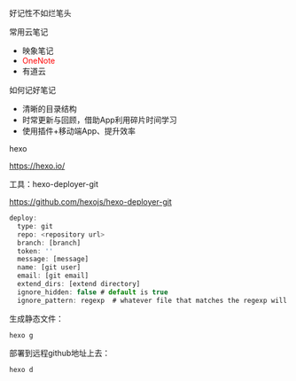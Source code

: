 好记性不如烂笔头



常用云笔记

- 映象笔记
- <span style="color:red">OneNote</span>
- 有道云



如何记好笔记

- 清晰的目录结构
- 时常更新与回顾，借助App利用碎片时间学习
- 使用插件+移动端App、提升效率



hexo

https://hexo.io/



工具：hexo-deployer-git

https://github.com/hexojs/hexo-deployer-git

```js
deploy:
  type: git
  repo: <repository url>
  branch: [branch]
  token: ''
  message: [message]
  name: [git user]
  email: [git email]
  extend_dirs: [extend directory]
  ignore_hidden: false # default is true
  ignore_pattern: regexp  # whatever file that matches the regexp will be ignored when deploying
```



生成静态文件：

```node
hexo g  
```



部署到远程github地址上去：

```node
hexo d
```








